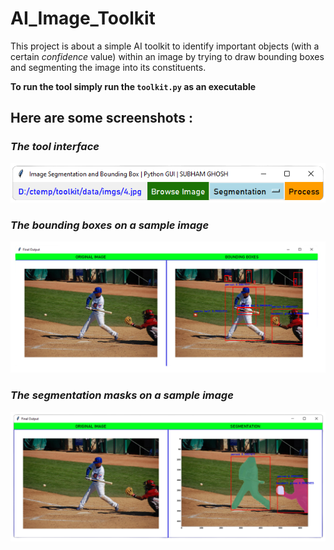# AI_Image_Toolkit
This project is about a simple AI toolkit to identify important objects (with a certain *confidence* value) within an image by trying to draw bounding boxes and segmenting the image into its constituents.

**To run the tool simply run the `toolkit.py` as an executable**
## Here are some screenshots :
### *The tool interface* ###
![](s1.png)
### *The bounding boxes on a sample image* ###
![](s3.png)
### *The segmentation masks on a sample image* ###
![](s2.png)
